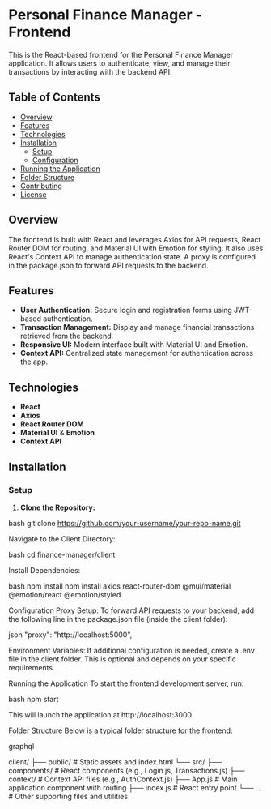 # Personal Finance Manager - Frontend

This is the React-based frontend for the Personal Finance Manager application. It allows users to authenticate, view, and manage their transactions by interacting with the backend API.

## Table of Contents

- [Overview](#overview)
- [Features](#features)
- [Technologies](#technologies)
- [Installation](#installation)
  - [Setup](#setup)
  - [Configuration](#configuration)
- [Running the Application](#running-the-application)
- [Folder Structure](#folder-structure)
- [Contributing](#contributing)
- [License](#license)

## Overview

The frontend is built with React and leverages Axios for API requests, React Router DOM for routing, and Material UI with Emotion for styling. It also uses React's Context API to manage authentication state. A proxy is configured in the package.json to forward API requests to the backend.

## Features

- **User Authentication:** Secure login and registration forms using JWT-based authentication.
- **Transaction Management:** Display and manage financial transactions retrieved from the backend.
- **Responsive UI:** Modern interface built with Material UI and Emotion.
- **Context API:** Centralized state management for authentication across the app.

## Technologies

- **React**
- **Axios**
- **React Router DOM**
- **Material UI** & **Emotion**
- **Context API**

## Installation

### Setup

1. **Clone the Repository:**

bash
git clone https://github.com/your-username/your-repo-name.git

Navigate to the Client Directory:

bash
cd finance-manager/client

Install Dependencies:

bash
npm install
npm install axios react-router-dom @mui/material @emotion/react @emotion/styled

Configuration
Proxy Setup:
To forward API requests to your backend, add the following line in the package.json file (inside the client folder):

json
"proxy": "http://localhost:5000",

Environment Variables:
If additional configuration is needed, create a .env file in the client folder. This is optional and depends on your specific requirements.

Running the Application
To start the frontend development server, run:

bash
npm start

This will launch the application at http://localhost:3000.

Folder Structure
Below is a typical folder structure for the frontend:

graphql

client/
├── public/                # Static assets and index.html
└── src/
    ├── components/        # React components (e.g., Login.js, Transactions.js)
    ├── context/           # Context API files (e.g., AuthContext.js)
    ├── App.js             # Main application component with routing
    ├── index.js           # React entry point
    └── ...                # Other supporting files and utilities
